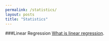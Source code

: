 ```yaml
---
permalink: /statistics/
layout: posts
title: "Statistics"
---
```


###Linear Regression
[What is linear regression](/_statistics/2020-08-26-Mathsjax.md). 
